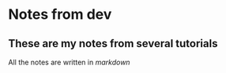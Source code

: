 # Notes from dev
## These are my notes from several tutorials

All the notes are written in *markdown*